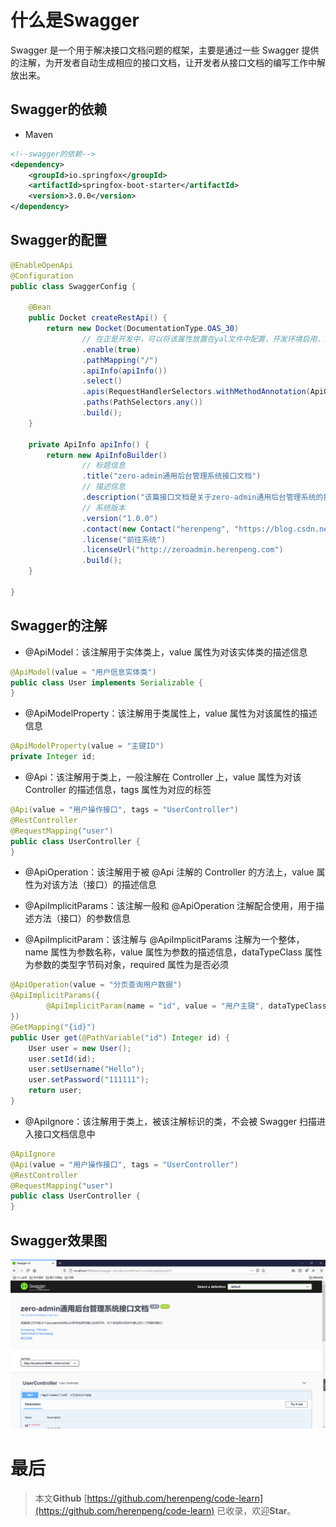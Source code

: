 # 什么是Swagger

Swagger 是一个用于解决接口文档问题的框架，主要是通过一些 Swagger 提供的注解，为开发者自动生成相应的接口文档，让开发者从接口文档的编写工作中解放出来。

## Swagger的依赖

- Maven

```xml
<!--swagger的依赖-->
<dependency>
    <groupId>io.springfox</groupId>
    <artifactId>springfox-boot-starter</artifactId>
    <version>3.0.0</version>
</dependency>
```


## Swagger的配置

```java
@EnableOpenApi
@Configuration
public class SwaggerConfig {

    @Bean
    public Docket createRestApi() {
        return new Docket(DocumentationType.OAS_30)
                // 在正是开发中，可以将该属性放置在yal文件中配置，开发环境启用，生产环境禁用
                .enable(true)
                .pathMapping("/")
                .apiInfo(apiInfo())
                .select()
                .apis(RequestHandlerSelectors.withMethodAnnotation(ApiOperation.class))
                .paths(PathSelectors.any())
                .build();
    }

    private ApiInfo apiInfo() {
        return new ApiInfoBuilder()
                // 标题信息
                .title("zero-admin通用后台管理系统接口文档")
                // 描述信息
                .description("该篇接口文档是关于zero-admin通用后台管理系统的接口说明文档，对于该系统中的所有接口进行了详细的描述！")
                // 系统版本
                .version("1.0.0")
                .contact(new Contact("herenpeng", "https://blog.csdn.net/qq_45193304", "xxxxxxxxxx@qq.com"))
                .license("前往系统")
                .licenseUrl("http://zeroadmin.herenpeng.com")
                .build();
    }

}
```


## Swagger的注解

- @ApiModel：该注解用于实体类上，value 属性为对该实体类的描述信息

```java
@ApiModel(value = "用户信息实体类")
public class User implements Serializable {
}
```

- @ApiModelProperty：该注解用于类属性上，value 属性为对该属性的描述信息

```java
@ApiModelProperty(value = "主键ID")
private Integer id;
```

- @Api：该注解用于类上，一般注解在 Controller 上，value 属性为对该 Controller 的描述信息，tags 属性为对应的标签

```java
@Api(value = "用户操作接口", tags = "UserController")
@RestController
@RequestMapping("user")
public class UserController {
}
```

- @ApiOperation：该注解用于被 @Api 注解的 Controller 的方法上，value 属性为对该方法（接口）的描述信息


- @ApiImplicitParams：该注解一般和 @ApiOperation 注解配合使用，用于描述方法（接口）的参数信息


- @ApiImplicitParam：该注解与 @ApiImplicitParams 注解为一个整体，name 属性为参数名称，value 属性为参数的描述信息，dataTypeClass 属性为参数的类型字节码对象，required 属性为是否必须

```java
@ApiOperation(value = "分页查询用户数据")
@ApiImplicitParams({
        @ApiImplicitParam(name = "id", value = "用户主键", dataTypeClass = Integer.class, required = true)
})
@GetMapping("{id}")
public User get(@PathVariable("id") Integer id) {
    User user = new User();
    user.setId(id);
    user.setUsername("Hello");
    user.setPassword("111111");
    return user;
}
```


- @ApiIgnore：该注解用于类上，被该注解标识的类，不会被 Swagger 扫描进入接口文档信息中

```java
@ApiIgnore
@Api(value = "用户操作接口", tags = "UserController")
@RestController
@RequestMapping("user")
public class UserController {
}
```
## Swagger效果图

![Swagger效果图](../assets/image/14.png)

# 最后
 
> 本文**Github** [https://github.com/herenpeng/code-learn](https://github.com/herenpeng/code-learn) 已收录，欢迎**Star**。